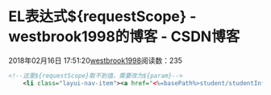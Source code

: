 # EL表达式${requestScope} - westbrook1998的博客 - CSDN博客





2018年02月16日 17:51:20[westbrook1998](https://me.csdn.net/westbrook1998)阅读数：235








```xml
<!--这里${requestScope}取不到值，需要改为${param}-->
    <li class="layui-nav-item"><a href="<%=basePath%>student/studentInfo?stuid=${param.stuid}">
```



